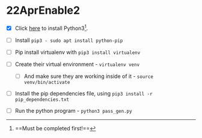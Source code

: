 # 22AprEnable2

- [X] Click [here](https://www.google.com/url?sa=t&rct=j&q=&esrc=s&source=web&cd=&cad=rja&uact=8&ved=2ahUKEwj8mvb65pP3AhWUlFwKHY3_C9IQFnoECBQQAQ&url=https%3A%2F%2Fwww.python.org%2Fdownloads%2F&usg=AOvVaw3VuYRIaaa-SL5nRa6pfny0) to install Python3[^1].

- [ ] Install `pip3 - sudo apt install python-pip`

- [ ] Pip install virtualenv with `pip3 install virtualenv`

- [ ] Create their virtual environment - `virtualenv venv`

  - [ ] And make sure they are working inside of it - `source venv/bin/activate`

- [ ] Install the pip dependencies file, using `pip3 install -r pip_dependencies.txt`

- [ ] Run the python program - `python3 pass_gen.py`




[^1]: ==Must be completed first!==
